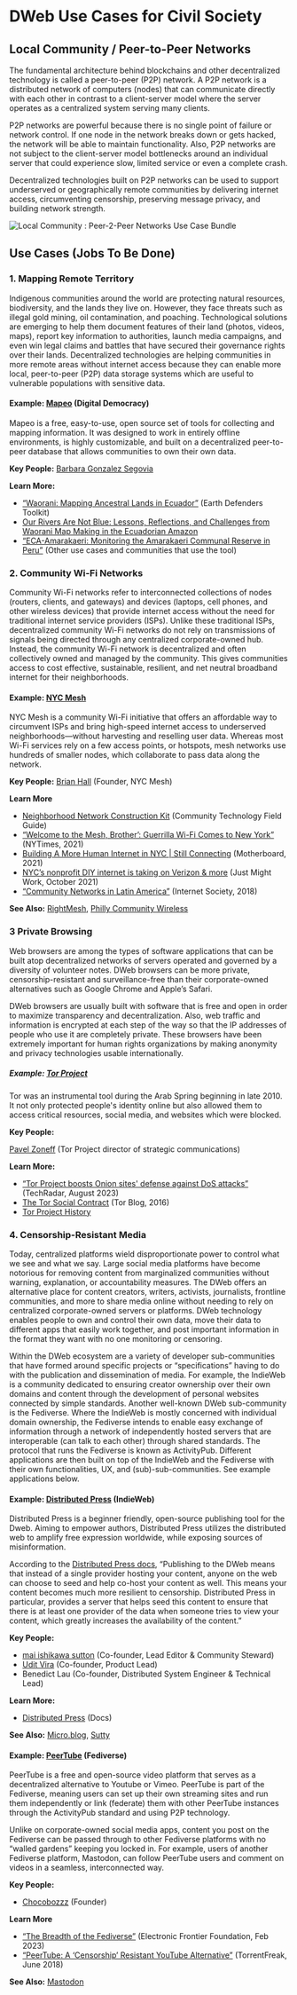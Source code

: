 # DWeb Use Cases for Civil Society

## Local Community / Peer-to-Peer Networks

The fundamental architecture behind blockchains and other decentralized technology is called a peer-to-peer (P2P) network. A P2P network is a distributed network of computers (nodes) that can communicate directly with each other in contrast to a client-server model where the server operates as a centralized system serving many clients. 

P2P networks are powerful because there is no single point of failure or network control. If one node in the network breaks down or gets hacked, the network will be able to maintain functionality. Also, P2P networks are not subject to the client-server model bottlenecks around an individual server that could experience slow, limited service or even a complete crash.

Decentralized technologies built on P2P networks can be used to support underserved or geographically remote communities by delivering internet access, circumventing censorship, preserving message privacy, and building network strength.

![Local Community : Peer-2-Peer Networks Use Case Bundle](https://github.com/CaravanStudios/PublicGoodAppHouse/assets/3868907/71ec4ba7-6f03-4a97-80dd-771446367958)

## Use Cases (Jobs To Be Done)

### 1. Mapping Remote Territory

Indigenous communities around the world are protecting natural resources, biodiversity, and the lands they live on. However, they face threats such as illegal gold mining, oil contamination, and poaching. Technological solutions are emerging to help them document features of their land (photos, videos, maps), report key information to authorities, launch media campaigns, and even win legal claims and battles that have secured their governance rights over their lands. Decentralized technologies are helping communities in more remote areas without internet access because they can enable more local, peer-to-peer (P2P) data storage systems which are useful to vulnerable populations with sensitive data.


#### Example: [Mapeo](https://www.digital-democracy.org/mapeo) (Digital Democracy)

Mapeo is a free, easy-to-use, open source set of tools for collecting and mapping information. It was designed to work in entirely offline environments, is highly customizable, and built on a decentralized peer-to-peer database that allows communities to own their own data.


**Key People:**
[Barbara Gonzalez Segovia](https://www.digital-democracy.org/team/barbara-gonzalez-segovia)

**Learn More:**

* [“Waorani: Mapping Ancestral Lands in Ecuador”](https://www.earthdefenderstoolkit.com/community/mapping-waorani-ancestral-lands-in-ecuador/) (Earth Defenders Toolkit)
* [Our Rivers Are Not Blue: Lessons, Reflections, and Challenges from Waorani Map Making in the Ecuadorian Amazon](https://societyofcartographers.files.wordpress.com/2018/07/51_ryan.pdf])
* [“ECA-Amarakaeri: Monitoring the Amarakaeri Communal Reserve in Peru”](https://www.earthdefenderstoolkit.com/community/monitoring-the-amarakaeri-communal-reserve-in-peru/) (Other use cases and communities that use the tool)

### 2. Community Wi-Fi Networks

Community Wi-Fi networks refer to interconnected collections of nodes (routers, clients, and gateways) and devices (laptops, cell phones, and other wireless devices) that provide internet access without the need for traditional internet service providers (ISPs). Unlike these traditional ISPs, decentralized community Wi-Fi networks do not rely on transmissions of signals being directed through any centralized corporate-owned hub. Instead, the community Wi-Fi network is decentralized and often collectively owned and managed by the community. This gives communities access to cost effective, sustainable, resilient, and net neutral broadband internet for their neighborhoods.

#### Example: [NYC Mesh](https://www.nycmesh.net)

NYC Mesh is a community Wi-Fi initiative that offers an affordable way to circumvent ISPs and bring high-speed internet access to underserved neighborhoods—without harvesting and reselling user data. Whereas most Wi-Fi services rely on a few access points, or hotspots, mesh networks use hundreds of smaller nodes, which collaborate to pass data along the network.

**Key People:**
[Brian Hall](https://www.linkedin.com/in/bhny/) (Founder, NYC Mesh)

**Learn More**

* [Neighborhood Network Construction Kit](https://communitytechnology.github.io/docs/cck/networking/intro-to-mesh/#:~:text=Hub%20and%20Spoke-,Mesh,and%20traffic%20on%20the%20network) (Community Technology Field Guide)
* [“Welcome to the Mesh, Brother’: Guerrilla Wi-Fi Comes to New York”](https://www.nytimes.com/2021/07/16/nyregion/nyc-mesh-community-internet.html) (NYTimes, 2021)
* [Building A More Human Internet in NYC | Still Connecting](https://www.youtube.com/watch?v=Yt3E3dqsFmo) (Motherboard, 2021)
* [NYC’s nonprofit DIY internet is taking on Verizon & more](https://www.youtube.com/watch?v=Dpl-faX6vlg) (Just Might Work, October 2021)
* [“Community Networks in Latin America”](https://www.internetsociety.org/wp-content/uploads/2018/12/2018-Community-Networks-in-LAC-EN.pdf#page=51) (Internet Society, 2018)

**See Also:** [RightMesh](https://www.rightmesh.io), [Philly Community Wireless](https://phillycommunitywireless.org/) 



### 3  Private Browsing

Web browsers are among the types of software applications that can be built atop decentralized networks of servers operated and governed by a diversity of volunteer notes. DWeb browsers can be more private, censorship-resistant and surveillance-free than their corporate-owned alternatives such as Google Chrome and Apple’s Safari.

DWeb browsers are usually built with software that is free and open in order to maximize transparency and decentralization. Also, web traffic and information is encrypted at each step of the way so that the IP addresses of people who use it are completely private. These browsers have been extremely important for human rights organizations by making anonymity and privacy technologies usable internationally.


##### Example: [Tor Project](https://www.torproject.org)


Tor was an instrumental tool during the Arab Spring beginning in late 2010. It not only protected people's identity online but also allowed them to access critical resources, social media, and websites which were blocked.

**Key People:**

[Pavel Zoneff](https://www.linkedin.com/in/pawel-zoneff/?locale=en_US) (Tor Project director of strategic communications)

**Learn More:**

* [“Tor Project boosts Onion sites' defense against DoS attacks”](https://www.techradar.com/pro/tor-project-boosts-onion-sites-defense-against-dos-attacks) (TechRadar, August 2023)
* [The Tor Social Contract](https://blog.torproject.org/tor-social-contract/) (Tor Blog, 2016)
* [Tor Project History](https://www.torproject.org/about/history)

  
### 4. Censorship-Resistant Media

Today, centralized platforms wield disproportionate power to control what we see and what we say. Large social media platforms have become notorious for removing content from marginalized communities without warning, explanation, or accountability measures. The DWeb offers an alternative place for content creators, writers, activists, journalists, frontline communities, and more to share media online without needing to rely on centralized corporate-owned servers or platforms. DWeb technology enables people to own and control their own data, move their data to different apps that easily work together, and post important information in the format they want with no one monitoring or censoring.


Within the DWeb ecosystem are a variety of developer sub-communities that have formed around specific projects or “specifications” having to do with the publication and dissemination of media. For example, the IndieWeb is a community dedicated to ensuring creator ownership over their own domains and content through the development of personal websites connected by simple standards. Another well-known DWeb sub-community is the Fediverse. Where the IndieWeb is mostly concerned with individual domain ownership, the Fediverse intends to enable easy exchange of information through a network of independently hosted servers that are interoperable (can talk to each other) through shared standards. The protocol that runs the Fediverse is known as ActivityPub. Different applications are then built on top of the IndieWeb and the Fediverse with their own functionalities, UX, and (sub)-sub-communities. See example applications below.


#### Example: [Distributed Press](https://distributed.press/) (IndieWeb)


Distributed Press is a beginner friendly, open-source publishing tool for the Dweb. Aiming to empower authors, Distributed Press utilizes the distributed web to amplify free expression worldwide, while exposing sources of misinformation.


According to the [Distributed Press docs](https://docs.distributed.press/about/vision), “Publishing to the DWeb means that instead of a single provider hosting your content, anyone on the web can choose to seed and help co-host your content as well. This means your content becomes much more resilient to censorship. Distributed Press in particular, provides a server that helps seed this content to ensure that there is at least one provider of the data when someone tries to view your content, which greatly increases the availability of the content.”

**Key People:**

* [mai ishikawa sutton](https://maisutton.net) (Co-founder, Lead Editor & Community Steward)
* [Udit Vira](https://www.linkedin.com/in/uditvira/) (Co-founder, Product Lead)
* Benedict Lau (Co-founder, Distributed System Engineer & Technical Lead)


**Learn More:**

* [Distributed Press](https://docs.distributed.press/) (Docs)

**See Also:** [Micro.blog](https://micro.blog/), [Sutty](https://sutty.nl/en/index.html#contact)


#### Example: [PeerTube](https://joinpeertube.org/en_US) (Fediverse)

PeerTube is a free and open-source video platform that serves as a decentralized alternative to Youtube or Vimeo. PeerTube is part of the Fediverse, meaning users can set up their own streaming sites and run them independently or link (federate) them with other PeerTube instances through the ActivityPub standard and using P2P technology.

Unlike on corporate-owned social media apps, content you post on the Fediverse can be passed through to other Fediverse platforms with no “walled gardens” keeping you locked in. For example, users of another Fediverse platform, Mastodon, can follow PeerTube users and comment on videos in a seamless, interconnected way. 


**Key People:**

* [Chocobozzz](https://github.com/Chocobozzz) (Founder)

**Learn More**

* [“The Breadth of the Fediverse”](https://www.eff.org/deeplinks/2023/02/breadth-fediverse) (Electronic Frontier Foundation, Feb 2023)
* [“PeerTube: A ‘Censorship’ Resistant YouTube Alternative”](https://torrentfreak.com/peertube-a-censorship-resistent-youtube-alternative-180623/) (TorrentFreak, June 2018)

**See Also:** [Mastodon](https://joinmastodon.org)

